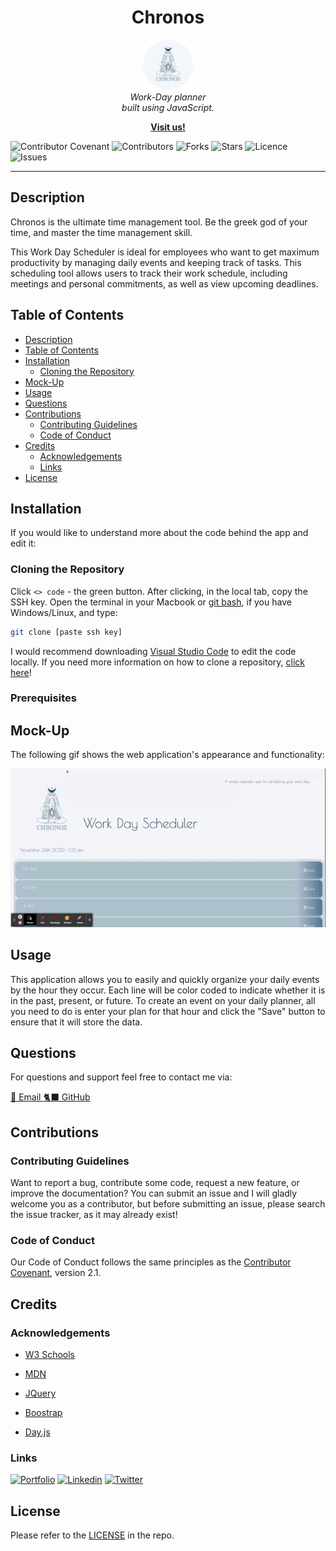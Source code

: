 <h1 align="center"> Chronos </h1>

<p align="center">
    <img src="./assets/favicon/apple-touch-icon.png" alt="logo" width="80px" height="80px" />
  <br>
  <i>Work-Day planner
    <br> built using JavaScript.</i>
  <br>
</p>

<p align="center">
  <a href="https://larigens.github.io/chronos/"><strong>Visit us!</strong></a>
  <br>
</p>

![Contributor Covenant](https://img.shields.io/badge/Contributor%20Covenant-2.1-9cf.svg)
![Contributors](https://img.shields.io/github/contributors/larigens/chronos?style=plastic&color=9cf)
![Forks](https://img.shields.io/github/forks/larigens/chronos?style=plastic&color=9cf)
![Stars](https://img.shields.io/github/stars/larigens/chronos?style=plastic&color=9cf)
![Licence](https://img.shields.io/github/license/larigens/chronos?style=plastic&color=9cf)
![Issues](https://img.shields.io/github/issues/larigens/chronos?style=plastic&color=9cf)

---
## Description

Chronos is the ultimate time management tool. Be the greek god of your time, and master the time management skill.

This Work Day Scheduler is ideal for employees who want to get maximum productivity by managing daily events and keeping track of tasks. This scheduling tool allows users to track their work schedule, including meetings and personal commitments, as well as view upcoming deadlines.

## Table of Contents
- [Description](#description)
- [Table of Contents](#table-of-contents)
- [Installation](#installation)
  - [Cloning the Repository](#cloning-the-repository)
- [Mock-Up](#mock-up)
- [Usage](#usage)
- [Questions](#questions)
- [Contributions](#contributions)
  - [Contributing Guidelines](#contributing-guidelines)
  - [Code of Conduct](#code-of-conduct)
- [Credits](#credits)
  - [Acknowledgements](#acknowledgements)
  - [Links](#links)
- [License](#license)

## Installation

If you would like to understand more about the code behind the app and edit it:

### Cloning the Repository

Click `<> code` - the green button. After clicking, in the local tab, copy the SSH key. Open the terminal in your Macbook or [git bash](https://git-scm.com/downloads), if you have Windows/Linux, and type:

```bash
git clone [paste ssh key]
```

I would recommend downloading [Visual Studio Code](https://code.visualstudio.com/download) to edit the code locally. If you need more information on how to clone a repository, [click here](https://docs.github.com/en/repositories/creating-and-managing-repositories/cloning-a-repository)!
### Prerequisites

## Mock-Up

The following gif shows the web application's appearance and functionality:

![App Screenshot](./assets/images/demo.gif)

## Usage

This application allows you to easily and quickly organize your daily events by the hour they occur. Each line will be color coded to indicate whether it is in the past, present, or future. To create an event on your daily planner, all you need to do is enter your plan for that hour and click the "Save" button to ensure that it will store the data. 

## Questions

For questions and support feel free to contact me via:

<a href="mailto:larigens@gmail.com">📧 Email </a>
<a href="https://github.com/larigens">🐈‍⬛ GitHub </a>

## Contributions

### Contributing Guidelines

Want to report a bug, contribute some code, request a new feature, or improve the documentation? You can submit an issue and I will gladly welcome you as a contributor, but before submitting an issue, please search the issue tracker, as it may already exist!

### Code of Conduct

Our Code of Conduct follows the same principles as the [Contributor Covenant](https://www.contributor-covenant.org/version/2/1/code_of_conduct/), version 2.1.

## Credits

### Acknowledgements

- [W3 Schools](https://www.w3schools.com)

- [MDN](https://developer.mozilla.org/en-US/)
  
- [JQuery](https://api.jquery.com/)

- [Boostrap](https://getbootstrap.com/docs/5.2/getting-started/introduction/)
  
- [Day.js](https://day.js.org/docs/en/display/format)

### Links

[![Portfolio](https://img.shields.io/badge/my_portfolio-000?style=flat&logo=ko-fi&logoColor=white)](https://larigens.github.io/lari-gui/)
[![Linkedin](https://img.shields.io/badge/linkedin-0A66C2?style=flat&logo=linkedin&logoColor=white)](https://www.linkedin.com/in/lari-gui/)
[![Twitter](https://img.shields.io/badge/twitter-1DA1F2?style=flat&logo=twitter&logoColor=white)](https://twitter.com/coffeebr_eak)

## License

Please refer to the [LICENSE](https://choosealicense.com/licenses/mit/) in the repo.
